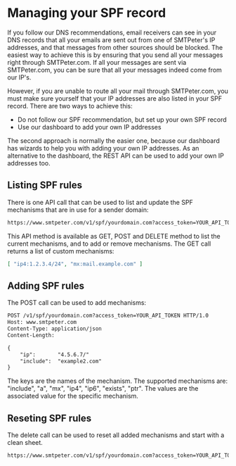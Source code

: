 # Managing your SPF record

If you follow our DNS recommendations, email receivers can see in your
DNS records that all your emails are sent out from one of SMTPeter's 
IP addresses, and that messages from other sources should be blocked. 
The easiest way to achieve this is by ensuring that you send all your 
messages right through SMTPeter.com. If all your messages are sent via
SMTPeter.com, you can be sure that all your messages indeed come from 
our IP's.

However, if you are unable to route all your mail through SMTPeter.com,
you must make sure yourself that your IP addresses are also listed
in your SPF record. There are two ways to achieve this:

* Do not follow our SPF recommendation, but set up your own SPF record
* Use our dashboard to add your own IP addresses

The second approach is normally the easier one, because our dashboard
has wizards to help you with adding your own IP addresses. As an 
alternative to the dashboard, the REST API can be used to add your
own IP addresses too.


## Listing SPF rules

There is one API call that can be used to list and update the SPF
mechanisms that are in use for a sender domain:

```txt
https://www.smtpeter.com/v1/spf/yourdomain.com?access_token=YOUR_API_TOKEN
````

This API method is available as GET, POST and DELETE method to list the
current mechanisms, and to add or remove mechanisms. The GET call returns
a list of custom mechanisms:

````json
[ "ip4:1.2.3.4/24", "mx:mail.example.com" ]
````

## Adding SPF rules

The POST call can be used to add mechanisms:

````txt
POST /v1/spf/yourdomain.com?access_token=YOUR_API_TOKEN HTTP/1.0
Host: www.smtpeter.com
Content-Type: application/json
Content-Length:

{
    "ip":       "4.5.6.7/"
    "include":  "example2.com"
}
````
The keys are the names of the mechanism. The supported mechanisms are:
"include", "a", "mx", "ip4", "ip6", "exists", "ptr". The values are the
associated value for the specific mechanism.


## Reseting SPF rules

The delete call can be used to reset all added mechanisms and start with
a clean sheet.

```txt
https://www.smtpeter.com/v1/spf/yourdomain.com?access_token=YOUR_API_TOKEN
```
